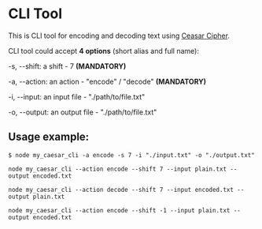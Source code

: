 # CLI Tool

This is CLI tool for encoding and decoding text using [Ceasar Cipher](https://en.wikipedia.org/wiki/Caesar_cipher).

CLI tool could accept **4 options** (short alias and full name):

-s, --shift: a shift - 7 **(MANDATORY)**

-a, --action: an action - "encode" / "decode" **(MANDATORY)**

-i, --input: an input file - "./path/to/file.txt"

-o, --output: an output file - "./path/to/file.txt"


## Usage example:

```
$ node my_caesar_cli -a encode -s 7 -i "./input.txt" -o "./output.txt"
```

```
node my_caesar_cli --action encode --shift 7 --input plain.txt --output encoded.txt
```

```
node my_caesar_cli --action decode --shift 7 --input encoded.txt --output plain.txt
```

```
node my_caesar_cli --action encode --shift -1 --input plain.txt --output encoded.txt
```
